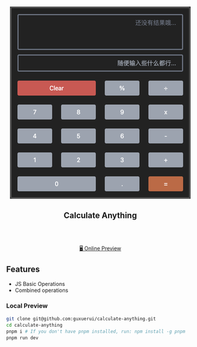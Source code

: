 <p align="center">
  <img src="https://github.com/guxuerui/calculate-anything/blob/main/public/calculator.png?raw=true" />
</p>

<h2 align="center">
  Calculate Anything
</h2><br>

<p align="center">
<br>
<a href="https://magical-cocada-cf9496.netlify.app/">🖥 Online Preview</a>
</p>

## Features

- JS Basic Operations
- Combined operations

### Local Preview

```bash
git clone git@github.com:guxuerui/calculate-anything.git
cd calculate-anything
pnpm i # If you don't have pnpm installed, run: npm install -g pnpm
pnpm run dev
```
